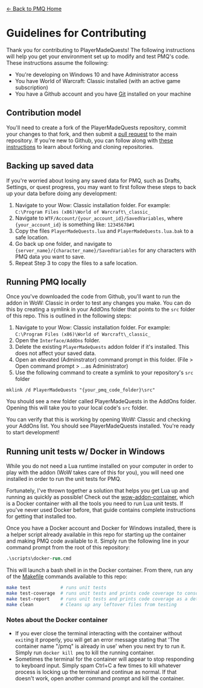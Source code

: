 [← Back to PMQ Home](index.md)

# Guidelines for Contributing

Thank you for contributing to PlayerMadeQuests! The following instructions will help you get your environment set up to modify and test PMQ's code. These instructions assume the following:

* You're developing on Windows 10 and have Administrator access
* You have World of Warcraft: Classic installed (with an active game subscription)
* You have a Github account and you have [Git](https://gitforwindows.org/) installed on your machine

## Contribution model

You'll need to create a fork of the PlayerMadeQuests repository, commit your changes to that fork, and then submit a [pull request](https://github.com/runeberry/PlayerMadeQuests/compare) to the main repository. If you're new to Github, you can follow along with [these instructions](https://docs.github.com/en/github/getting-started-with-github/fork-a-repo) to learn about forking and cloning repositories.

## Backing up saved data

If you're worried about losing any saved data for PMQ, such as Drafts, Settings, or quest progress, you may want to first follow these steps to back up your data before doing any development:

1. Navigate to your Wow: Classic installation folder. For example: `C:\Program Files (x86)\World of Warcraft\_classic_`
2. Navigate to `WTF/Account/{your_account_id}/SavedVariables`, where `{your_account_id}` is something like: `12345678#1`
3. Copy the files `PlayerMadeQuests.lua` and `PlayerMadeQuests.lua.bak` to a safe location.
4. Go back up one folder, and navigate to `{server_name}/{character_name}/SavedVariables` for any characters with PMQ data you want to save.
5. Repeat Step 3 to copy the files to a safe location.

## Running PMQ locally

Once you've downloaded the code from Github, you'll want to run the addon in WoW: Classic in order to test any changes you make. You can do this by creating a symlink in your AddOns folder that points to the `src` folder of this repo. This is outlined in the following steps:

1. Navigate to your Wow: Classic installation folder. For example: `C:\Program Files (x86)\World of Warcraft\_classic_`
2. Open the `Interface/AddOns` folder.
3. Delete the existing `PlayerMadeQuests` addon folder if it's installed. This does not affect your saved data.
4. Open an elevated (Adminstrator) command prompt in this folder. (File > Open command prompt > ...as Administrator)
5. Use the following command to create a symlink to your repository's `src` folder

```
mklink /d PlayerMadeQuests "{your_pmq_code_folder}\src"
```

You should see a new folder called PlayerMadeQuests in the AddOns folder. Opening this will take you to your local code's `src` folder.

You can verify that this is working by opening WoW: Classic and checking your AddOns list. You should see PlayerMadeQuests installed. You're ready to start development!

## Running unit tests w/ Docker in Windows

While you do not need a Lua runtime installed on your computer in order to play with the addon (WoW takes care of this for you), you will need one installed in order to run the unit tests for PMQ.

Fortunately, I've thrown together a solution that helps you get Lua up and running as quickly as possible! Check out the [wow-addon-container](https://github.com/runeberry/wow-addon-container), which is a Docker container with all the tools you need to run Lua unit tests. If you've never used Docker before, that guide contains complete instructions for getting that installed too.

Once you have a Docker account and Docker for Windows installed, there is a helper script already available in this repo for starting up the container and making PMQ code available to it. Simply run the following line in your command prompt from the root of this repository:

```ps
.\scripts\docker-run.cmd
```

This will launch a bash shell in in the Docker container. From there, run any of the [Makefile](/Makefile) commands available to this repo:

```bash
make test           # runs unit tests
make test-coverage  # runs unit tests and prints code coverage to console
make test-report    # runs unit tests and prints code coverage as a detailed HTML report
make clean          # Cleans up any leftover files from testing
```

### Notes about the Docker container

* If you ever close the terminal interacting with the container without `exit`ing it properly, you will get an error message stating that 'The container name "/pmq" is already in use' when you next try to run it. Simply run `docker kill pmq` to kill the running container.
* Sometimes the terminal for the container will appear to stop responding to keyboard input. Simply spam Ctrl+C a few times to kill whatever process is locking up the terminal and continue as normal. If that doesn't work, open another command prompt and kill the container.